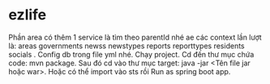 # ezlife
Phần area có thêm 1 service là tìm theo parentId nhé ae
các context lần lượt là:
areas
governments
newss
newstypes
reports
reporttypes
residents
socials
. Config db trong file yml nhé. Chạy project. Cd đến thư mục chứa code: mvn package. Sau đó cd vào thư mục target: java -jar <Tên file jar hoặc war>. Hoặc có thể import vào sts rồi Run as spring boot app.
